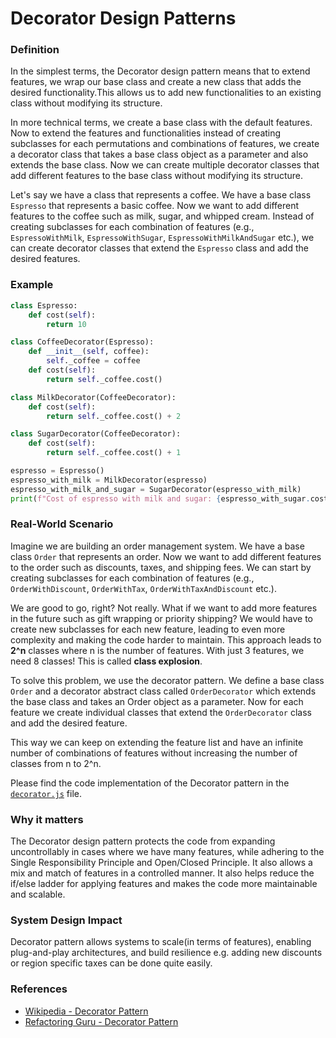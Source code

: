# Decorator Design Patterns

### Definition

In the simplest terms, the Decorator design pattern means that to extend features, we wrap our base class and create a new class that adds the desired functionality.This allows us to add new functionalities to an existing class without modifying its structure.

In more technical terms, we create a base class with the default features. Now to extend the features and functionalities instead of creating subclasses for each permutations and combinations of features, we create a decorator class that takes a base class object as a parameter and also extends the base class. Now we can create multiple decorator classes that add different features to the base class without modifying its structure.

Let's say we have a class that represents a coffee. We have a base class `Espresso` that represents a basic coffee. Now we want to add different features to the coffee such as milk, sugar, and whipped cream. Instead of creating subclasses for each combination of features (e.g., `EspressoWithMilk`, `EspressoWithSugar`, `EspressoWithMilkAndSugar` etc.), we can create decorator classes that extend the `Espresso` class and add the desired features.

### Example

```python
class Espresso:
    def cost(self):
        return 10

class CoffeeDecorator(Espresso):
    def __init__(self, coffee):
        self._coffee = coffee
    def cost(self):
        return self._coffee.cost()

class MilkDecorator(CoffeeDecorator):
    def cost(self):
        return self._coffee.cost() + 2

class SugarDecorator(CoffeeDecorator):
    def cost(self):
        return self._coffee.cost() + 1

espresso = Espresso()
espresso_with_milk = MilkDecorator(espresso)
espresso_with_milk_and_sugar = SugarDecorator(espresso_with_milk)
print(f"Cost of espresso with milk and sugar: {espresso_with_sugar.cost()}")
```

### Real-World Scenario

Imagine we are building an order management system. We have a base class `Order` that represents an order. Now we want to add different features to the order such as discounts, taxes, and shipping fees. We can start by creating subclasses for each combination of features (e.g., `OrderWithDiscount`, `OrderWithTax`, `OrderWithTaxAndDiscount` etc.).

We are good to go, right? Not really. What if we want to add more features in the future such as gift wrapping or priority shipping? We would have to create new subclasses for each new feature, leading to even more complexity and making the code harder to maintain. This approach leads to **2^n** classes where n is the number of features. With just 3 features, we need 8 classes! This is called **class explosion**.

To solve this problem, we use the decorator pattern. We define a base class `Order` and a decorator abstract class called `OrderDecorator` which extends the base class and takes an Order object as a parameter. Now for each feature we create individual classes that extend the `OrderDecorator` class and add the desired feature.

This way we can keep on extending the feature list and have an infinite number of combinations of features without increasing the number of classes from n to 2^n.

Please find the code implementation of the Decorator pattern in the [`decorator.js`](./decorator.js) file.

### Why it matters

The Decorator design pattern protects the code from expanding uncontrollably in cases where we have many features, while adhering to the Single Responsibility Principle and Open/Closed Principle. It also allows a mix and match of features in a controlled manner. It also helps reduce the if/else ladder for applying features and makes the code more maintainable and scalable.

### System Design Impact

Decorator pattern allows systems to scale(in terms of features), enabling plug-and-play architectures, and build resilience e.g. adding new discounts or region specific taxes can be done quite easily.

### References

- [Wikipedia - Decorator Pattern](https://en.wikipedia.org/wiki/Decorator_pattern)
- [Refactoring Guru - Decorator Pattern](https://refactoring.guru/design-patterns/decorator)

